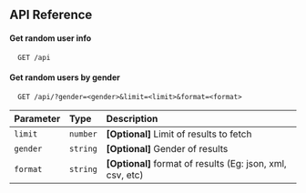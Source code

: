 
## API Reference

#### Get random user info

```http
  GET /api
```

#### Get random users by gender

```http
  GET /api/?gender=<gender>&limit=<limit>&format=<format>
```

| Parameter | Type     | Description                       |
| :-------- | :------- | :-------------------------------- |
| `limit`      | `number` | **[Optional]** Limit of results to fetch |
| `gender`      | `string` | **[Optional]** Gender of results |
| `format`      | `string` | **[Optional]** format of results (Eg: json, xml, csv, etc) |



